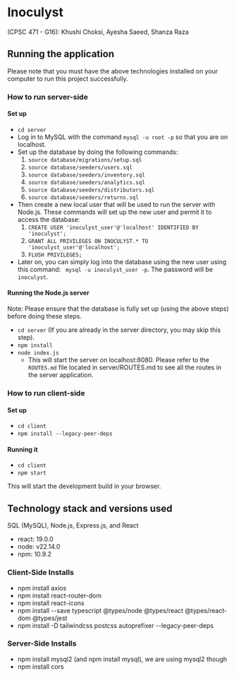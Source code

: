 # Inoculyst 
(CPSC 471 - G16): Khushi Choksi, Ayesha Saeed, Shanza Raza


## Running the application
Please note that you must have the above technologies installed on your computer to run this project successfully. 

### How to run server-side
#### Set up
- `cd server`
- Log in to MySQL with the command `mysql -u root -p` so that you are on localhost.
- Set up the database by doing the following commands:
  1. `source database/migrations/setup.sql`
  2. `source database/seeders/users.sql`
  3. `source database/seeders/inventory.sql`
  4. `source database/seeders/analytics.sql`
  5. `source database/seeders/distributors.sql`
  6. `source database/seeders/returns.sql`
- Then create a new local user that will be used to run the server with Node.js. These commands will set up the new user and permit it to access the database:
  1. `CREATE USER 'inoculyst_user'@'localhost' IDENTIFIED BY 'inoculyst';`
  2. `GRANT ALL PRIVILEGES ON INOCULYST.* TO 'inoculyst_user'@'localhost';`
  3. `FLUSH PRIVILEGES;`
- Later on, you can simply log into the database using the new user using this command: ` mysql -u inoculyst_user -p`. The password will be `inoculyst`.

#### Running the Node.js server
Note: Please ensure that the database is fully set up (using the above steps) before doing these steps. 
- `cd server` (If you are already in the server directory, you may skip this step). 
- `npm install`
- `node index.js`
  - This will start the server on localhost:8080. Please refer to the `ROUTES.md` file located in server/ROUTES.md to see all the routes in the server application. 

### How to run client-side
#### Set up
- `cd client`
- `npm install --legacy-peer-deps`

#### Running it
- `cd client`
- `npm start`

This will start the development build in your browser.

## Technology stack and versions used
SQL (MySQL), Node.js, Express.js, and React

- react: 19.0.0
- node: v22.14.0
- npm: 10.9.2

### Client-Side Installs
- npm install axios
- npm install react-router-dom
- npm install react-icons
- npm install --save typescript @types/node @types/react @types/react-dom @types/jest
- npm install -D tailwindcss postcss autoprefixer --legacy-peer-deps 

### Server-Side Installs
- npm install mysql2 (and npm install mysql), we are using mysql2 though
- npm install cors
